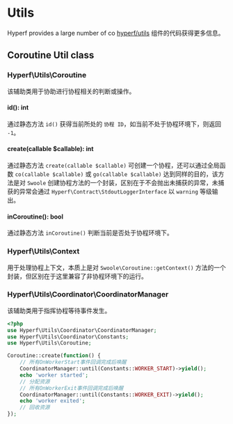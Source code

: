# Utils

Hyperf provides a large number of co [hyperf/utils](https://github.com/hyperf/utils) 组件的代码获得更多信息。

## Coroutine Util class

### Hyperf\Utils\Coroutine

该辅助类用于协助进行协程相关的判断或操作。

#### id(): int

通过静态方法 `id()` 获得当前所处的 `协程 ID`，如当前不处于协程环境下，则返回 `-1`。 

#### create(callable $callable): int

通过静态方法 `create(callable $callable)` 可创建一个协程，还可以通过全局函数 `co(callable $callable)` 或 `go(callable $callable)` 达到同样的目的，该方法是对 `Swoole` 创建协程方法的一个封装，区别在于不会抛出未捕获的异常，未捕获的异常会通过 `Hyperf\Contract\StdoutLoggerInterface` 以 `warning` 等级输出。

#### inCoroutine(): bool

通过静态方法 `inCoroutine()` 判断当前是否处于协程环境下。

### Hyperf\Utils\Context

用于处理协程上下文，本质上是对 `Swoole\Coroutine::getContext()` 方法的一个封装，但区别在于这里兼容了非协程环境下的运行。

### Hyperf\Utils\Coordinator\CoordinatorManager

该辅助类用于指挥协程等待事件发生。

```php
<?php
use Hyperf\Utils\Coordinator\CoordinatorManager;
use Hyperf\Utils\Coordinator\Constants;
use Hyperf\Utils\Coroutine;

Coroutine::create(function() {
    // 所有OnWorkerStart事件回调完成后唤醒
    CoordinatorManager::until(Constants::WORKER_START)->yield();
    echo 'worker started';
    // 分配资源
    // 所有OnWorkerExit事件回调完成后唤醒
    CoordinatorManager::until(Constants::WORKER_EXIT)->yield();
    echo 'worker exited';
    // 回收资源
});
```
